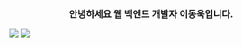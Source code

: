 <h3 align="center">안녕하세요 웹 백엔드 개발자 이동욱입니다.</h3>


<img src="https://img.shields.io/badge/Notion-#000000?style=for-the-badge&logo=Notion&logoColor=white">
<img src="https://img.shields.io/badge/Python-3776AB?style=for-the-badge&logo=Python&logoColor=white">
